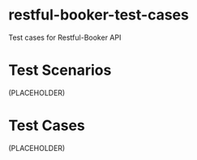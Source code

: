 # restful-booker-test-cases
Test cases for Restful-Booker API 

# Test Scenarios
<!-- TEST_SCENARIOS_START -->
(PLACEHOLDER)
<!-- TEST_SCENARIOS_END -->

# Test Cases
<!-- TEST_CASES_START -->
(PLACEHOLDER)
<!-- TEST_CASES_END -->
